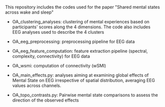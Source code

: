This repository includes the codes used for the paper "Shared mental states across wake and sleep"

- OA_clustering_analyses: clustering of mental experiences based on participants' scores along the 4 dimensions. The code also includes EEG analyses used to describe the 4 clusters

- OA_eeg_preprocessing: preprocessing pipeline for EEG data
  
- OA_eeg_feature_computation: feature extraction pipeline (spectral, complexity, connectivity) for EEG data

- OA_wsmi: computation of connectivity (wSMI) 

- OA_main_effects.py: analyses aiming at examining global effects of Mental State on EEG irrespective of spatial distribution, averaging EEG values across channels.

- OA_topo_contrasts.py: Pairwise mental state comparisons to assess the direction of the observed effects

